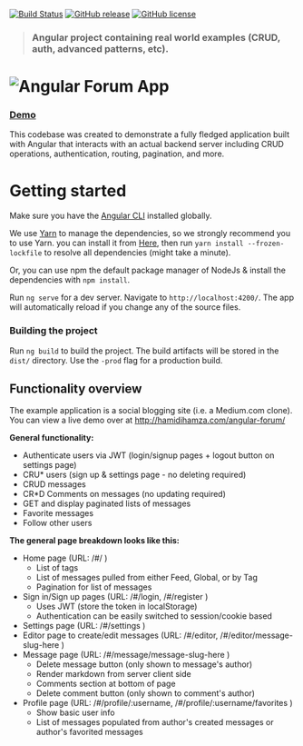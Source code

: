 [![Build Status](https://travis-ci.com/hamzahamidi/angular-forum.svg?branch=master)](https://travis-ci.com/hamzahamidi/angular-forum)
[![GitHub release](https://img.shields.io/github/release/hamzahamidi/angular-forum.svg)](https://github.com/hamzahamidi/angular-forum/releases/latest)
[![GitHub license](https://img.shields.io/github/license/hamzahamidi/angular-forum.svg)](https://github.com/hamzahamidi/angular-forum)


> ### Angular project containing real world examples (CRUD, auth, advanced patterns, etc).

# ![Angular Forum App](logo.png)


### [Demo](http://hamidihamza.com/angular-forum)&nbsp;&nbsp;&nbsp;&nbsp;

This codebase was created to demonstrate a fully fledged application built with Angular that interacts with an actual backend server including CRUD operations, authentication, routing, pagination, and more.


# Getting started

Make sure you have the [Angular CLI](https://github.com/angular/angular-cli#installation) installed globally. 

We use [Yarn](https://yarnpkg.com) to manage the dependencies, so we strongly recommend you to use Yarn. you can install it from [Here](https://yarnpkg.com/en/docs/install), then run `yarn install --frozen-lockfile` to resolve all dependencies (might take a minute).

Or, you can use npm the default package manager of NodeJs & install the dependencies with `npm install`.

Run `ng serve` for a dev server. Navigate to `http://localhost:4200/`. The app will automatically reload if you change any of the source files.

### Building the project
Run `ng build` to build the project. The build artifacts will be stored in the `dist/` directory. Use the `-prod` flag for a production build.


## Functionality overview


The example application is a social blogging site (i.e. a Medium.com clone). You can view a live demo over at http://hamidihamza.com/angular-forum/

**General functionality:**

- Authenticate users via JWT (login/signup pages + logout button on settings page)
- CRU* users (sign up & settings page - no deleting required)
- CRUD messages
- CR*D Comments on messages (no updating required)
- GET and display paginated lists of messages
- Favorite messages
- Follow other users

**The general page breakdown looks like this:**

- Home page (URL: /#/ )
    - List of tags
    - List of messages pulled from either Feed, Global, or by Tag
    - Pagination for list of messages
- Sign in/Sign up pages (URL: /#/login, /#/register )
    - Uses JWT (store the token in localStorage)
    - Authentication can be easily switched to session/cookie based
- Settings page (URL: /#/settings )
- Editor page to create/edit messages (URL: /#/editor, /#/editor/message-slug-here )
- Message page (URL: /#/message/message-slug-here )
    - Delete message button (only shown to message's author)
    - Render markdown from server client side
    - Comments section at bottom of page
    - Delete comment button (only shown to comment's author)
- Profile page (URL: /#/profile/:username, /#/profile/:username/favorites )
    - Show basic user info
    - List of messages populated from author's created messages or author's favorited messages
